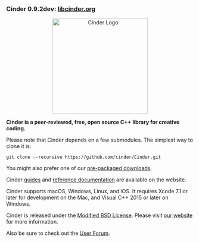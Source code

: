 ### Cinder 0.9.2dev: [libcinder.org](http://libcinder.org)

<p align="center">
  <img src="https://libcinder.org/docs/_assets/images/cinder_logo.svg" alt="Cinder Logo" width="256" height="auto"/>
</p>

**Cinder is a peer-reviewed, free, open source C++ library for creative coding.**

Please note that Cinder depends on a few submodules. The simplest way to clone it is:<br />
```
git clone --recursive https://github.com/cinder/Cinder.git
```

You might also prefer one of our [pre-packaged downloads](https://libcinder.org/download).

Cinder [guides](https://libcinder.org/docs/branch/master/guides/index.html) and [reference documentation](https://libcinder.org/docs/branch/master/reference/index.html) are available on the website.

Cinder supports macOS, Windows, Linux, and iOS. It requires Xcode 7.1 or later for development on the Mac, and Visual C++ 2015 or later on Windows.

Cinder is released under the [Modified BSD License](docs/COPYING). Please visit [our website](https://libcinder.org) for more information.

Also be sure to check out the [User Forum](http://discourse.libcinder.org).
